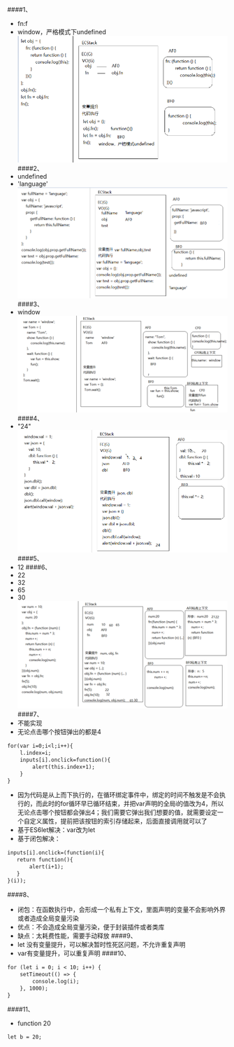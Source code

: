 ####1、
+ fn:f
+ window，严格模式下undefined
![Alt text](./1584846380646.png)
####2、
+ undefined
+ 'language'
![Alt text](./1584847089285.png)
####3、
+ window
![Alt text](./1584851530120.png)
####4、
+ "24"
![Alt text](./1584853107315.png)
####5、
+ 12
####6、
+ 22
+ 32
+ 65
+ 30
![Alt text](./1584860347283.png)
####7、
+ 不能实现
+ 无论点击哪个按钮弹出的都是4
```
for(var i=0;i<l;i++){
	l.index=i;
	inputs[i].onclick=function(){
		alert(this.index+1);
	}
}
```
+ 因为代码是从上而下执行的，在循环绑定事件中，绑定的时间不触发是不会执行的，而此时的for循环早已循环结束，并把var声明的全局i的值改为4，所以无论点击哪个按钮都会弹出4；我们需要它弹出我们想要的值，就需要设定一个自定义属性，提前把该按钮的索引存储起来，后面直接调用就可以了
+ 基于ES6let解决：var改为let
+ 基于闭包解决：
```
inputs[i].onclick=(function(i){
   return function(){
       alert(i+1);
   }
}(i));
```
####8、
+ 闭包：在函数执行中，会形成一个私有上下文，里面声明的变量不会影响外界或者造成全局变量污染
+ 优点：不会造成全局变量污染，便于封装插件或者类库
+ 缺点：太耗费性能，需要手动释放
####9、
+ let 没有变量提升，可以解决暂时性死区问题，不允许重复声明
+ var有变量提升，可以重复声明
####10、
```
for (let i = 0; i < 10; i++) {
    setTimeout(() => {
        console.log(i);
    }, 1000);
}
```
####11、
+  function   20   
```
let b = 20;
```